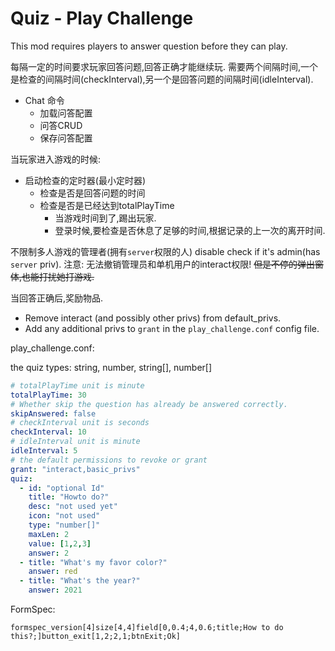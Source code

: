 # Quiz - Play Challenge

This mod requires players to answer question before they can play.

每隔一定的时间要求玩家回答问题,回答正确才能继续玩.
需要两个间隔时间,一个是检查的间隔时间(checkInterval),另一个是回答问题的间隔时间(idleInterval).

* Chat 命令
  * 加载问答配置
  * 问答CRUD
  * 保存问答配置

当玩家进入游戏的时候:

* 启动检查的定时器(最小定时器)
  * 检查是否是回答问题的时间
  * 检查是否是已经达到totalPlayTime
    * 当游戏时间到了,踢出玩家.
    * 登录时候,要检查是否休息了足够的时间,根据记录的上一次的离开时间.

不限制多人游戏的管理者(拥有`server`权限的人)
disable check if it's admin(has `server` priv).
注意: 无法撤销管理员和单机用户的interact权限!
~~但是不停的弹出窗体,也能打扰她打游戏.~~

当回答正确后,奖励物品.

- Remove interact (and possibly other privs) from default_privs.
- Add any additional privs to `grant` in the `play_challenge.conf` config file.

play_challenge.conf:

the quiz types: string, number, string[], number[]

```yaml
# totalPlayTime unit is minute
totalPlayTime: 30
# Whether skip the question has already be answered correctly.
skipAnswered: false
# checkInterval unit is seconds
checkInterval: 10
# idleInterval unit is minute
idleInterval: 5
# the default permissions to revoke or grant
grant: "interact,basic_privs"
quiz:
  - id: "optional Id"
    title: "Howto do?"
    desc: "not used yet"
    icon: "not used"
    type: "number[]"
    maxLen: 2
    value: [1,2,3]
    answer: 2
  - title: "What's my favor color?"
    answer: red
  - title: "What's the year?"
    answer: 2021
```

FormSpec:

```
formspec_version[4]size[4,4]field[0,0.4;4,0.6;title;How to do this?;]button_exit[1,2;2,1;btnExit;Ok]
```

